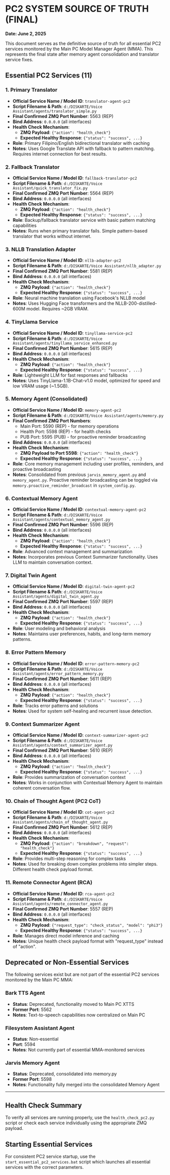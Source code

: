 # PC2 SYSTEM SOURCE OF TRUTH (FINAL)
**Date: June 2, 2025**

This document serves as the definitive source of truth for all essential PC2 services monitored by the Main PC Model Manager Agent (MMA). This represents the final state after memory agent consolidation and translator service fixes.

## Essential PC2 Services (11)

### 1. Primary Translator
- **Official Service Name / Model ID**: `translator-agent-pc2`
- **Script Filename & Path**: `d:/DISKARTE/Voice Assistant/agents/translator_simple.py`
- **Final Confirmed ZMQ Port Number**: 5563 (REP)
- **Bind Address**: `0.0.0.0` (all interfaces)
- **Health Check Mechanism**:
  - **ZMQ Payload**: `{"action": "health_check"}`
  - **Expected Healthy Response**: `{"status": "success", ...}`
- **Role**: Primary Filipino/English bidirectional translator with caching
- **Notes**: Uses Google Translate API with fallback to pattern matching. Requires internet connection for best results.

### 2. Fallback Translator
- **Official Service Name / Model ID**: `fallback-translator-pc2`
- **Script Filename & Path**: `d:/DISKARTE/Voice Assistant/quick_translator_fix.py`
- **Final Confirmed ZMQ Port Number**: 5564 (REP)
- **Bind Address**: `0.0.0.0` (all interfaces)
- **Health Check Mechanism**:
  - **ZMQ Payload**: `{"action": "health_check"}`
  - **Expected Healthy Response**: `{"status": "success", ...}`
- **Role**: Backup/fallback translator service with basic pattern matching capabilities
- **Notes**: Runs when primary translator fails. Simple pattern-based translator that works without internet.

### 3. NLLB Translation Adapter
- **Official Service Name / Model ID**: `nllb-adapter-pc2`
- **Script Filename & Path**: `d:/DISKARTE/Voice Assistant/nllb_adapter.py`
- **Final Confirmed ZMQ Port Number**: 5581 (REP)
- **Bind Address**: `0.0.0.0` (all interfaces)
- **Health Check Mechanism**:
  - **ZMQ Payload**: `{"action": "health_check"}`
  - **Expected Healthy Response**: `{"status": "success", ...}`
- **Role**: Neural machine translation using Facebook's NLLB model
- **Notes**: Uses Hugging Face transformers and the NLLB-200-distilled-600M model. Requires ~2GB VRAM.

### 4. TinyLlama Service
- **Official Service Name / Model ID**: `tinyllama-service-pc2`
- **Script Filename & Path**: `d:/DISKARTE/Voice Assistant/agents/tinyllama_service_enhanced.py`
- **Final Confirmed ZMQ Port Number**: 5615 (REP)
- **Bind Address**: `0.0.0.0` (all interfaces)
- **Health Check Mechanism**:
  - **ZMQ Payload**: `{"action": "health_check"}`
  - **Expected Healthy Response**: `{"status": "success", ...}`
- **Role**: Lightweight LLM for fast responses and fallbacks
- **Notes**: Uses TinyLlama-1.1B-Chat-v1.0 model, optimized for speed and low VRAM usage (~1.5GB).

### 5. Memory Agent (Consolidated)
- **Official Service Name / Model ID**: `memory-agent-pc2`
- **Script Filename & Path**: `d:/DISKARTE/Voice Assistant/agents/memory.py`
- **Final Confirmed ZMQ Port Numbers**: 
  - Main Port: 5590 (REP) - for memory operations
  - Health Port: 5598 (REP) - for health checks
  - PUB Port: 5595 (PUB) - for proactive reminder broadcasting
- **Bind Address**: `0.0.0.0` (all interfaces)
- **Health Check Mechanism**:
  - **ZMQ Payload to Port 5598**: `{"action": "health_check"}`
  - **Expected Healthy Response**: `{"status": "success", ...}`
- **Role**: Core memory management including user profiles, reminders, and proactive broadcasting
- **Notes**: Consolidated from previous `jarvis_memory_agent.py` and `memory_agent.py`. Proactive reminder broadcasting can be toggled via `memory.proactive_reminder_broadcast` in `system_config.py`.

### 6. Contextual Memory Agent
- **Official Service Name / Model ID**: `contextual-memory-agent-pc2`
- **Script Filename & Path**: `d:/DISKARTE/Voice Assistant/agents/contextual_memory_agent.py`
- **Final Confirmed ZMQ Port Number**: 5596 (REP)
- **Bind Address**: `0.0.0.0` (all interfaces)
- **Health Check Mechanism**:
  - **ZMQ Payload**: `{"action": "health_check"}`
  - **Expected Healthy Response**: `{"status": "success", ...}`
- **Role**: Advanced context management and summarization
- **Notes**: Incorporates previous Context Summarizer functionality. Uses LLM to maintain conversation context.

### 7. Digital Twin Agent
- **Official Service Name / Model ID**: `digital-twin-agent-pc2`
- **Script Filename & Path**: `d:/DISKARTE/Voice Assistant/agents/digital_twin_agent.py`
- **Final Confirmed ZMQ Port Number**: 5597 (REP)
- **Bind Address**: `0.0.0.0` (all interfaces)
- **Health Check Mechanism**:
  - **ZMQ Payload**: `{"action": "health_check"}`
  - **Expected Healthy Response**: `{"status": "success", ...}`
- **Role**: User modeling and behavioral analysis
- **Notes**: Maintains user preferences, habits, and long-term memory patterns.

### 8. Error Pattern Memory
- **Official Service Name / Model ID**: `error-pattern-memory-pc2`
- **Script Filename & Path**: `d:/DISKARTE/Voice Assistant/agents/error_pattern_memory.py`
- **Final Confirmed ZMQ Port Number**: 5611 (REP)
- **Bind Address**: `0.0.0.0` (all interfaces)
- **Health Check Mechanism**:
  - **ZMQ Payload**: `{"action": "health_check"}`
  - **Expected Healthy Response**: `{"status": "success", ...}`
- **Role**: Tracks error patterns and solutions
- **Notes**: Used for system self-healing and recurrent issue detection.

### 9. Context Summarizer Agent
- **Official Service Name / Model ID**: `context-summarizer-agent-pc2`
- **Script Filename & Path**: `d:/DISKARTE/Voice Assistant/agents/context_summarizer_agent.py`
- **Final Confirmed ZMQ Port Number**: 5610 (REP)
- **Bind Address**: `0.0.0.0` (all interfaces)
- **Health Check Mechanism**:
  - **ZMQ Payload**: `{"action": "health_check"}`
  - **Expected Healthy Response**: `{"status": "success", ...}`
- **Role**: Provides summarization of conversation context
- **Notes**: Works in conjunction with Contextual Memory Agent to maintain coherent conversation flow.

### 10. Chain of Thought Agent (PC2 CoT)
- **Official Service Name / Model ID**: `cot-agent-pc2`
- **Script Filename & Path**: `d:/DISKARTE/Voice Assistant/agents/chain_of_thought_agent.py`
- **Final Confirmed ZMQ Port Number**: 5612 (REP)
- **Bind Address**: `0.0.0.0` (all interfaces)
- **Health Check Mechanism**:
  - **ZMQ Payload**: `{"action": "breakdown", "request": "health_check"}`
  - **Expected Healthy Response**: `{"status": "success", ...}`
- **Role**: Provides multi-step reasoning for complex tasks
- **Notes**: Used for breaking down complex problems into simpler steps. Different health check payload format.

### 11. Remote Connector Agent (RCA)
- **Official Service Name / Model ID**: `rca-agent-pc2`
- **Script Filename & Path**: `d:/DISKARTE/Voice Assistant/agents/remote_connector_agent.py`
- **Final Confirmed ZMQ Port Number**: 5557 (REP)
- **Bind Address**: `0.0.0.0` (all interfaces)
- **Health Check Mechanism**:
  - **ZMQ Payload**: `{"request_type": "check_status", "model": "phi3"}`
  - **Expected Healthy Response**: `{"status": "success", ...}`
- **Role**: Manages direct model inference and caching
- **Notes**: Unique health check payload format with "request_type" instead of "action".

## Deprecated or Non-Essential Services

The following services exist but are not part of the essential PC2 services monitored by the Main PC MMA:

### Bark TTS Agent
- **Status**: Deprecated, functionality moved to Main PC XTTS
- **Former Port**: 5562
- **Notes**: Text-to-speech capabilities now centralized on Main PC

### Filesystem Assistant Agent
- **Status**: Non-essential
- **Port**: 5594
- **Notes**: Not currently part of essential MMA-monitored services

### Jarvis Memory Agent
- **Status**: Deprecated, consolidated into memory.py
- **Former Port**: 5598
- **Notes**: Functionality fully merged into the consolidated Memory Agent

---

## Health Check Summary

To verify all services are running properly, use the `health_check_pc2.py` script or check each service individually using the appropriate ZMQ payload.

## Starting Essential Services

For consistent PC2 service startup, use the `start_essential_pc2_services.bat` script which launches all essential services with the correct parameters.
